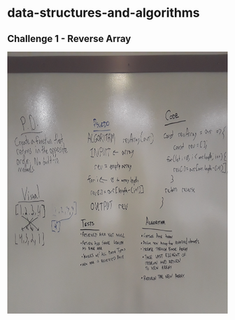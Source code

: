 # data-structures-and-algorithms
## Challenge 1 - Reverse Array
<img src='/assets/array_reverse.jpg' width=800 height=600 />